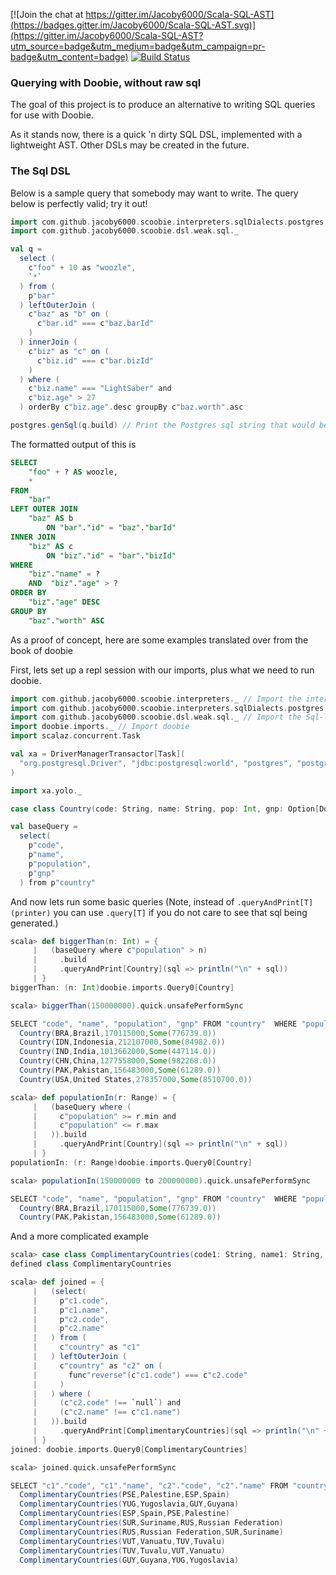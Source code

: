 

[![Join the chat at https://gitter.im/Jacoby6000/Scala-SQL-AST](https://badges.gitter.im/Jacoby6000/Scala-SQL-AST.svg)](https://gitter.im/Jacoby6000/Scala-SQL-AST?utm_source=badge&utm_medium=badge&utm_campaign=pr-badge&utm_content=badge) [![Build Status](https://travis-ci.org/Jacoby6000/scoobie.svg?branch=master)](https://travis-ci.org/Jacoby6000/scoobie)

### Querying with Doobie, without raw sql

The goal of this project is to produce an alternative to writing SQL queries for use with Doobie.

As it stands now, there is a quick 'n dirty SQL DSL, implemented with a lightweight AST. Other DSLs may be created in the future.

### The Sql DSL

Below is a sample query that somebody may want to write. The query below is perfectly valid; try it out!

```scala
import com.github.jacoby6000.scoobie.interpreters.sqlDialects.postgres
import com.github.jacoby6000.scoobie.dsl.weak.sql._

val q =
  select (
    c"foo" + 10 as "woozle",
    `*`
  ) from ( 
    p"bar" 
  ) leftOuterJoin (
    c"baz" as "b" on (
      c"bar.id" === c"baz.barId"
    )
  ) innerJoin (
    c"biz" as "c" on (
      c"biz.id" === c"bar.bizId"
    ) 
  ) where (
    c"biz.name" === "LightSaber" and
    c"biz.age" > 27
  ) orderBy c"biz.age".desc groupBy c"baz.worth".asc

postgres.genSql(q.build) // Print the Postgres sql string that would be created by this query
```

The formatted output of this is

```sql
SELECT
    "foo" + ? AS woozle,
    * 
FROM
    "bar" 
LEFT OUTER JOIN
    "baz" AS b 
        ON "bar"."id" = "baz"."barId" 
INNER JOIN
    "biz" AS c 
        ON "biz"."id" = "bar"."bizId" 
WHERE
    "biz"."name" = ?
    AND  "biz"."age" > ? 
ORDER BY
    "biz"."age" DESC 
GROUP BY
    "baz"."worth" ASC
```

As a proof of concept, here are some examples translated over from the book of doobie

First, lets set up a repl session with our imports, plus what we need to run doobie.

```scala
import com.github.jacoby6000.scoobie.interpreters._ // Import the interpreters
import com.github.jacoby6000.scoobie.interpreters.sqlDialects.postgres // Use postgres
import com.github.jacoby6000.scoobie.dsl.weak.sql._ // Import the Sql-like weakly typed DSL.
import doobie.imports._ // Import doobie
import scalaz.concurrent.Task 

val xa = DriverManagerTransactor[Task](
  "org.postgresql.Driver", "jdbc:postgresql:world", "postgres", "postgres"
)

import xa.yolo._

case class Country(code: String, name: String, pop: Int, gnp: Option[Double])

val baseQuery =
  select(
    p"code",
    p"name",
    p"population",
    p"gnp"
  ) from p"country"
```

And now lets run some basic queries (Note, instead of `.queryAndPrint[T](printer)` you can use `.query[T]` if you do not care to see that sql being generated.) 

```scala
scala> def biggerThan(n: Int) = {
     |   (baseQuery where c"population" > n)
     |     .build
     |     .queryAndPrint[Country](sql => println("\n" + sql))
     | }
biggerThan: (n: Int)doobie.imports.Query0[Country]

scala> biggerThan(150000000).quick.unsafePerformSync

SELECT "code", "name", "population", "gnp" FROM "country"  WHERE "population" > ?
  Country(BRA,Brazil,170115000,Some(776739.0))
  Country(IDN,Indonesia,212107000,Some(84982.0))
  Country(IND,India,1013662000,Some(447114.0))
  Country(CHN,China,1277558000,Some(982268.0))
  Country(PAK,Pakistan,156483000,Some(61289.0))
  Country(USA,United States,278357000,Some(8510700.0))

scala> def populationIn(r: Range) = {
     |   (baseQuery where (
     |     c"population" >= r.min and
     |     c"population" <= r.max
     |   )).build
     |     .queryAndPrint[Country](sql => println("\n" + sql))
     | } 
populationIn: (r: Range)doobie.imports.Query0[Country]

scala> populationIn(150000000 to 200000000).quick.unsafePerformSync

SELECT "code", "name", "population", "gnp" FROM "country"  WHERE "population" >= ?  AND  "population" <= ?
  Country(BRA,Brazil,170115000,Some(776739.0))
  Country(PAK,Pakistan,156483000,Some(61289.0))
```

And a more complicated example

```scala
scala> case class ComplimentaryCountries(code1: String, name1: String, code2: String, name2: String)
defined class ComplimentaryCountries

scala> def joined = {
     |   (select(
     |     p"c1.code",
     |     p"c1.name",
     |     p"c2.code",
     |     p"c2.name"
     |   ) from (
     |     c"country" as "c1"
     |   ) leftOuterJoin (
     |     c"country" as "c2" on (
     |       func"reverse"(c"c1.code") === c"c2.code"
     |     )
     |   ) where (
     |     (c"c2.code" !== `null`) and
     |     (c"c2.name" !== c"c1.name")
     |   )).build
     |     .queryAndPrint[ComplimentaryCountries](sql => println("\n" + sql))
     | }
joined: doobie.imports.Query0[ComplimentaryCountries]

scala> joined.quick.unsafePerformSync

SELECT "c1"."code", "c1"."name", "c2"."code", "c2"."name" FROM "country" AS c1 LEFT OUTER JOIN "country" AS c2 ON "reverse"("c1"."code") = "c2"."code" WHERE "c2"."code" IS NOT NULL  AND  "c2"."name" <> "c1"."name"
  ComplimentaryCountries(PSE,Palestine,ESP,Spain)
  ComplimentaryCountries(YUG,Yugoslavia,GUY,Guyana)
  ComplimentaryCountries(ESP,Spain,PSE,Palestine)
  ComplimentaryCountries(SUR,Suriname,RUS,Russian Federation)
  ComplimentaryCountries(RUS,Russian Federation,SUR,Suriname)
  ComplimentaryCountries(VUT,Vanuatu,TUV,Tuvalu)
  ComplimentaryCountries(TUV,Tuvalu,VUT,Vanuatu)
  ComplimentaryCountries(GUY,Guyana,YUG,Yugoslavia)
```
